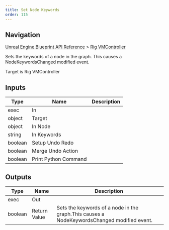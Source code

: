 ```yaml
---
title: Set Node Keywords
order: 115
---
```

## Navigation

[Unreal Engine Blueprint API Reference](https://dev.epicgames.com/documentation/en-us/unreal-engine/BlueprintAPI) > [Rig VMController](https://dev.epicgames.com/documentation/en-us/unreal-engine/BlueprintAPI/RigVMController)

Sets the keywords of a node in the graph.
This causes a NodeKeywordsChanged modified event.

Target is Rig VMController

## Inputs

| Type | Name | Description |
| --- | --- | --- |
| exec | In |  |
| object | Target |  |
| object | In Node |  |
| string | In Keywords |  |
| boolean | Setup Undo Redo |  |
| boolean | Merge Undo Action |  |
| boolean | Print Python Command |  |

## Outputs

| Type | Name | Description |
| --- | --- | --- |
| exec | Out |  |
| boolean | Return Value | Sets the keywords of a node in the graph.This causes a NodeKeywordsChanged modified event. |
